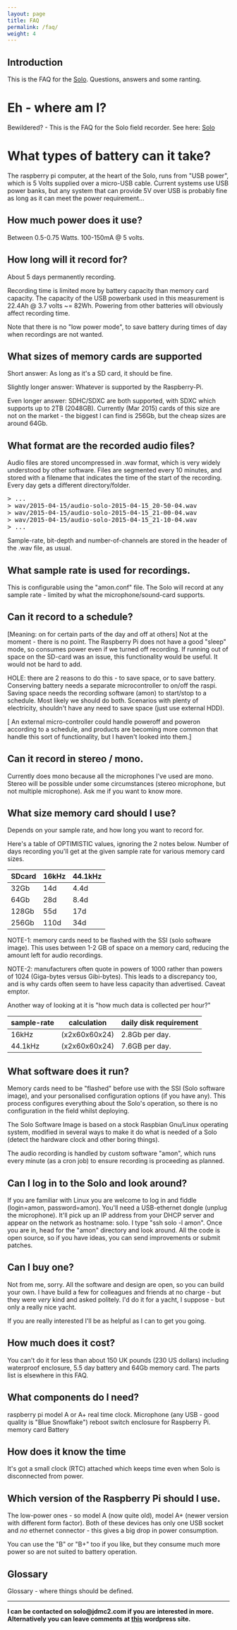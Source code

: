 ```yaml
---
layout: page
title: FAQ
permalink: /faq/
weight: 4
---
```


Introduction
------------

This is the FAQ for the [Solo](http://jdmc2.com/solo/wp).  Questions, answers and some ranting.

Eh - where am I?
================
Bewildered? - This is the FAQ for the Solo field recorder.  See here: [Solo](http://jdmc2.com/solo/wp) 


What types of battery can it take?
==================================

The raspberry pi computer, at the heart of the Solo, runs from "USB
power", which is 5 Volts supplied over a micro-USB cable.  Current
systems use USB power banks, but any system that can provide 5V over
USB is probably fine as long as it can meet the power requirement...


How much power does it use?
---------------------------

Between 0.5-0.75 Watts.  100-150mA @ 5 volts.


How long will it record for?
----------------------------
About 5 days permanently recording.

Recording time is limited more by battery capacity than memory card
capacity.  The capacity of the USB powerbank used in this measurement
is 22.4Ah @ 3.7 volts ~= 82Wh.  Powering from other batteries will
obviously affect recording time.  

Note that there is no "low power mode", to save battery during times
of day when recordings are not wanted.  


What sizes of memory cards are supported 
----------------------------------------

Short answer: As long as it's a SD card, it should be fine.

Slightly longer answer: Whatever is supported by the Raspberry-Pi.

Even longer answer: SDHC/SDXC are both supported, with SDXC which
supports up to 2TB (2048GB).  Currently (Mar 2015) cards of this size
are not on the market - the biggest I can find is 256Gb, but the cheap
sizes are around 64Gb.


What format are the recorded audio files?
-----------------------------------------
Audio files are stored uncompressed in .wav format, which is very
widely understood by other software.  Files are segmented every 10
minutes, and stored with a filename that indicates the time of the
start of the recording.  Every day gets a different directory/folder.

<pre>
> ...
> wav/2015-04-15/audio-solo-2015-04-15_20-50-04.wav
> wav/2015-04-15/audio-solo-2015-04-15_21-00-04.wav
> wav/2015-04-15/audio-solo-2015-04-15_21-10-04.wav
> ...
</pre>

Sample-rate, bit-depth and number-of-channels are stored in the header
of the .wav file, as usual.


What sample rate is used for recordings.
----------------------------------------

This is configurable using the "amon.conf" file.  The Solo will record
at any sample rate - limited by what the microphone/sound-card
supports.

Can it record to a schedule?
----------------------------

[Meaning: on for certain parts of the day and off at others] Not at
the moment - there is no point.  The Raspberry Pi does not have a good
"sleep" mode, so consumes power even if we turned off recording.  If
running out of space on the SD-card was an issue, this functionality
would be useful.  It would not be hard to add.  

HOLE: there are 2 reasons to do this - to save space, or to save
battery.  Conserving battery needs a separate microcontroller to
on/off the raspi.  Saving space needs the recording software (amon) to
start/stop to a schedule.  Most likely we should do both.  Scenarios
with plenty of electricity, shouldn't have any need to save space
(just use external HDD).

[ An external micro-controller could handle poweroff and poweron
according to a schedule, and products are becoming more common that
handle this sort of functionality, but I haven't looked into them.]


Can it record in stereo / mono.
-------------------------------

Currently does mono because all the microphones I've used are
mono. Stereo will be possible under some circumstances (stereo
microphone, but not multiple microphone).  Ask me if you want to know
more.


What size memory card should I use?
-----------------------------------

Depends on your sample rate, and how long you want to record for.

Here's a table of OPTIMISTIC values, ignoring the 2 notes below.
Number of days recording you'll get at the given sample rate for
various memory card sizes.

|  SDcard  | 16kHz  |   44.1kHz |
|-------| -----  |   ------- |
|32Gb	|  14d   |   4.4d    |
|64Gb	|  28d   |   8.4d    | 
|128Gb	|  55d   |   17d     |
|256Gb	|  110d	 |   34d     |

NOTE-1: memory cards need to be flashed with the SSI (solo software
image).  This uses between 1-2 GB of space on a memory card, reducing
the amount left for audio recordings.  

NOTE-2: manufacturers often quote in powers of 1000 rather than powers
of 1024 (Giga-bytes versus Gibi-bytes).  This leads to a discrepancy
too, and is why cards often seem to have less capacity than
advertised.  Caveat emptor.

Another way of looking at it is "how much data is collected per hour?"

|sample-rate | calculation | daily disk requirement |
|------------|-------------|------------------------|
|  16kHz     |(x2x60x60x24)|     2.8Gb per day.     |
| 44.1kHz    |(x2x60x60x24)|     7.6GB per day.     |


What software does it run?
--------------------------

Memory cards need to be "flashed" before use with the SSI (Solo
software image), and your personalised configuration options (if you
have any).  This process configures everything about the Solo's
operation, so there is no configuration in the field whilst deploying.

The Solo Software Image is based on a stock Raspbian Gnu/Linux
operating system, modified in several ways to make it do what is
needed of a Solo (detect the hardware clock and other boring things).

The audio recording is handled by custom software "amon", which runs
every minute (as a cron job) to ensure recording is proceeding as
planned.


Can I log in to the Solo and look around?
-----------------------------------------

If you are familiar with Linux you are welcome to log in and fiddle
(login=amon, password=amon). You'll need a USB-ethernet dongle (unplug
the microphone).  It'll pick up an IP address from your DHCP server
and appear on the network as hostname: solo.  I type "ssh solo -l
amon".  Once you are in, head for the "amon" directory and look
around.  All the code is open source, so if you have ideas, you can
send improvements or submit patches.  

Can I buy one?
--------------

Not from me, sorry.  All the software and design are open, so you can
build your own.  I have build a few for colleagues and friends at no
charge - but they were _very_ kind and asked politely.  I'd do it for
a yacht, I suppose - but only a really nice yacht.

If you are really interested I'll be as helpful as I can to get you
going.


How much does it cost?
----------------------

You can't do it for less than about 150 UK pounds (230 US dollars)
including waterproof enclosure, 5.5 day battery and 64Gb memory card.
The parts list is elsewhere in this FAQ.


What components do I need?
--------------------------
raspberry pi model A or A+
real time clock.
Microphone (any USB - good quality is "Blue Snowflake")
reboot switch
enclosure for Raspberry Pi.
memory card
Battery


How does it know the time
-------------------------
It's got a small clock (RTC) attached which keeps time even when Solo is disconnected from power.


Which version of the Raspberry Pi should I use.
-----------------------------------------------

The low-power ones - so model A (now quite old), model A+ (newer
version with different form factor). Both of these devices has only
one USB socket and _no_ ethernet connector - this gives a big drop in
power consumption.

You can use the "B" or "B+" too if you like, but they consume much
more power so are not suited to battery operation.


Glossary
--------
Glossary - where things should be defined.

<hr>
<b>I can be contacted on solo@jdmc2.com if you are interested in
more.  Alternatively you can leave comments at <a
href="http://jdmc2.com/solo/wp">this</a> wordpress site. </b>

